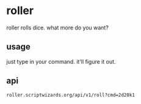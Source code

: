 # roller

roller rolls dice. what more do you want?

## usage

just type in your command. it'll figure it out.

## api

```txt
roller.scriptwizards.org/api/v1/roll?cmd=2d20k1
```
